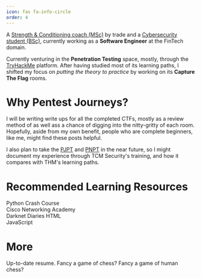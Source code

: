 ```yaml
---
icon: fas fa-info-circle
order: 4
---
```


A [Strength & Conditioning coach (MSc)](https://scholar.google.com/citations?user=NEcbEUYAAAAJ&hl=en) by trade and a [Cybersecurity student (BSc)](https://www.open.ac.uk/courses/computing-it/degrees/bsc-cyber-security-r60), currently working as a **Software Engineer** at the FinTech domain.

Currently venturing in the **Penetration Testing** space, mostly, through the [TryHackMe](https://tryhackme.com/) platform. After having studied most of its learning paths, I shifted my focus on *putting the theory to practice* by working on its **Capture The Flag** rooms. 

# Why Pentest Journeys?

I will be writing write ups for all the completed CTFs, mostly as a review method of as well ass a chance of digging into the nitty-gritty of each room. Hopefully, aside from my own benefit, people who are complete beginners, like me, might find these posts helpful.

I also plan to take the [PJPT](https://certifications.tcm-sec.com/pjpt/) and [PNPT](https://certifications.tcm-sec.com/pnpt/) in the near future, so I might document my experience through TCM Security's training, and how it compares with THM's learning paths.

# Recommended Learning Resources 

[<i class="fa-brands fa-python"></i>](https://nostarch.com/pythoncrashcourse2e) Python Crash Course  
[<i class="fa-solid fa-certificate"></i>](https://skillsforall.com/) Cisco Networking Academy  
[<i class="fa-solid fa-headphones"></i>](https://darknetdiaries.com/) Darknet Diaries
[<i class="fa-brands fa-html5"></i>]() HTML  
[<i class="fa-brands fa-js"></i>]() JavaScript 

# More
 
[<i class="fa-solid fa-file"></i>](https://drive.google.com/file/d/10_o6X0mdp6ivJW7FZl-7LnuP01U0OtPI/view?usp=sharing) Up-to-date resume.
[<i class="fa-solid fa-chess"></i>](https://www.chess.com/member/spaniasch)  Fancy a game of chess?
[<i class="fa-solid fa-user-ninja"></i>](https://smoothcomp.com/en/profile/101916) Fancy a game of human chess?  
 <script src="https://tryhackme.com/badge/2134791"></script>
